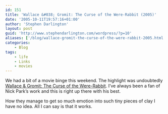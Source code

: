 ```yaml
---
id: 151
title: 'Wallace &#038; Gromit: The Curse of the Were-Rabbit (2005)'
date: '2005-10-11T19:57:16+01:00'
author: 'Stephen Darlington'
layout: post
guid: 'http://www.stephendarlington.com/wordpress/?p=10'
aliases: ['/blog/wallace-gromit-the-curse-of-the-were-rabbit-2005.html']
categories:
    - Blog
tags:
    - life
    - Links
    - movies
---
```


We had a bit of a movie binge this weekend. The highlight was undoubtedly [Wallace &amp; Gromit: The Curse of the Were-Rabbit](http://uk.imdb.com/title/tt0312004/). I’ve always been a fan of Nick Park’s work and this is right up there with his best.

How they manage to get so much emotion into such tiny pieces of clay I have no idea. All I can say is that it works.